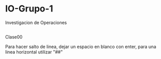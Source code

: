 # IO-Grupo-1
Investigacion de Operaciones
##
Clase00

Para hacer salto de linea, dejar un espacio en blanco con enter, para una linea horizontal utilizar "##"
